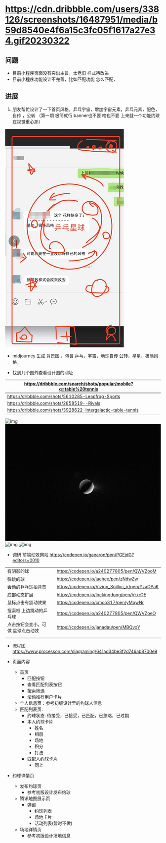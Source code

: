 # https://cdn.dribbble.com/users/338126/screenshots/16487951/media/b59d8540e4f6a15c3fc05f1617a27e34.gif20230322



## 问题

* 目前小程序页面没有突出主旨，太老旧 样式待改进
* 目前小程序功能设计不完善，比如匹配功能 怎么匹配，

## 进展

1. 朋友帮忙设计了一下首页风格，乒乓宇宙，增加宇宙元素，乒乓元素，配色，自传 ，公转  （第一期 极简就行 banner也不要 啥也不要 上来就一个功能约球 在视觉重心那）

![image-20230322153019077](../../../ImgSource/image-20230322153019077.png)

* midjourney 生成 背景图 ，包含  乒乓，宇宙，地球自传  公转，星星，极简风格，

* 找到几个国外查看设计图的网址 

| https://dribbble.com/search/shots/popular/mobile?q=table%20tennis |      |      |
| ------------------------------------------------------------ | ---- | ---- |
| https://dribbble.com/shots/5610285-Leapfrog-Sports           |      |      |
| https://dribbble.com/shots/2858519--Rivals                   |      |      |
| https://dribbble.com/shots/3928622-Intergalactic-table-tennis |      |      |



![img](../../../ImgSource/b59d8540e4f6a15c3fc05f1617a27e34.gif)
![img](../../../ImgSource/pingpong_optimized.gif) 
![img](../../../ImgSource/57b958edd02a627e9dfe99a2fbf8f1f8.gif)
![img](https://cdn.dribbble.com/users/978303/screenshots/3802023/media/df731bb7936c515315174707e019e174.gif)

*  调研 前端动效网站 https://codepen.io/gaearon/pen/PGEjdG?editors=0010


|                                   |      |                                                  |
| --------------------------------- | ---- | ------------------------------------------------ |
| 有阴影的球                        |      | https://codepen.io/a240277805/pen/QWVZooM        |
| 弹跳的球                          |      | https://codepen.io/jaehee/pen/zNdwZw             |
| 会动的乒乓球拍背景                |      | https://codepen.io/Vizion_Snilloc_jr/pen/YzaOPaK |
| 底部动态扩展                      |      | https://codepen.io/lockingdong/pen/VrxrOE        |
| 鼠标点击有震动效果                |      | https://codepen.io/cmoo317/pen/yMqwNr            |
| 搜索框 上边跳动的乒乓球           |      | https://codepen.io/a240277805/pen/QWVZoeO        |
| 点击按钮会变小，可做 星球点击动效 |      | https://codepen.io/janadau/pen/MBQvxY            |
|                                   |      |                                                  |
|                                   |      |                                                  |



* 流程图 https://www.processon.com/diagraming/641ad34be3f2d746ab8700e9

* 页面内容

  * 首页
    * 匹配按钮
    * 查看匹配列表按钮
    * 搜索筛选
    * 滚动推荐用户卡片
  * 个人信息页：参考初版设计里的约球人信息
  * 匹配列表页: 
    * 约球状态: 待接受，已接受，已匹配，已忽略，已过期
    * 本人约球卡片
      * 姓名
      * 相册
      * 场地
      * 积分
      * 打法
    * 匹配人约球卡片
      * 同上
* 约球详情页
  * 发布约球页
    * 参考初版设计发布约球
  * 腾讯地图展示页
    * 弹窗
      * 约球列表
      * 场地卡片
      * 活动列表(暂时不做)
  * 场地详情页
    * 参考初版设计场地信息
  
   